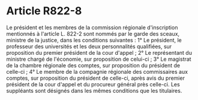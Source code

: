# Article R822-8

Le président et les membres de la commission régionale d'inscription mentionnés à l'article L. 822-2 sont nommés par le garde des sceaux, ministre de la justice, dans les conditions suivantes :   1° Le président, le professeur des universités et les deux personnalités qualifiées, sur proposition du premier président de la cour d'appel ;   2° Le représentant du ministre chargé de l'économie, sur proposition de celui-ci ;   3° Le magistrat de la chambre régionale des comptes, sur proposition du président de celle-ci ;   4° Le membre de la compagnie régionale des commissaires aux comptes, sur proposition du président de celle-ci, après avis du premier président de la cour d'appel et du procureur général près celle-ci.   Les suppléants sont désignés dans les mêmes conditions que les titulaires.